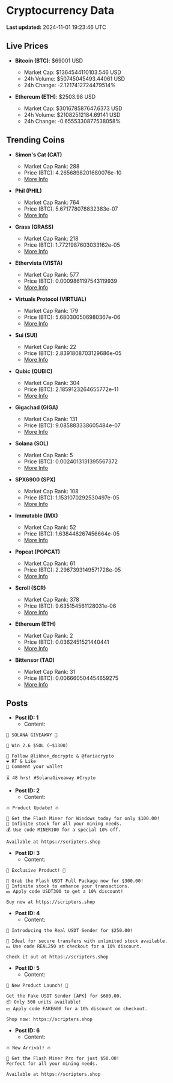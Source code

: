 # Cryptocurrency Data

**Last updated:** 2024-11-01 19:23:46 UTC

## Live Prices
- **Bitcoin (BTC)**: $69001 USD
  - Market Cap: $1364544110103.546 USD
  - 24h Volume: $50745045493.44061 USD
  - 24h Change: -2.1217412724479514%

- **Ethereum (ETH)**: $2503.98 USD
  - Market Cap: $301678587647.6373 USD
  - 24h Volume: $21082512184.69141 USD
  - 24h Change: -0.6555330877538058%

## Trending Coins
- **Simon's Cat (CAT)**
  - Market Cap Rank: 288
  - Price (BTC): 4.2656898201680076e-10
  - [More Info](https://www.coingecko.com/en/coins/simons-cat)

- **Phil (PHIL)**
  - Market Cap Rank: 764
  - Price (BTC): 5.671778078832383e-07
  - [More Info](https://www.coingecko.com/en/coins/phil)

- **Grass (GRASS)**
  - Market Cap Rank: 218
  - Price (BTC): 1.7721987603033162e-05
  - [More Info](https://www.coingecko.com/en/coins/grass)

- **Ethervista (VISTA)**
  - Market Cap Rank: 577
  - Price (BTC): 0.0009861197543119939
  - [More Info](https://www.coingecko.com/en/coins/ethervista)

- **Virtuals Protocol (VIRTUAL)**
  - Market Cap Rank: 179
  - Price (BTC): 5.680300506980367e-06
  - [More Info](https://www.coingecko.com/en/coins/virtual-protocol)

- **Sui (SUI)**
  - Market Cap Rank: 22
  - Price (BTC): 2.8391808703129686e-05
  - [More Info](https://www.coingecko.com/en/coins/sui)

- **Qubic (QUBIC)**
  - Market Cap Rank: 304
  - Price (BTC): 2.1859123264655772e-11
  - [More Info](https://www.coingecko.com/en/coins/qubic)

- **Gigachad (GIGA)**
  - Market Cap Rank: 131
  - Price (BTC): 9.085883338605484e-07
  - [More Info](https://www.coingecko.com/en/coins/gigachad-2)

- **Solana (SOL)**
  - Market Cap Rank: 5
  - Price (BTC): 0.0024013131395567372
  - [More Info](https://www.coingecko.com/en/coins/solana)

- **SPX6900 (SPX)**
  - Market Cap Rank: 108
  - Price (BTC): 1.1531070292530497e-05
  - [More Info](https://www.coingecko.com/en/coins/spx6900)

- **Immutable (IMX)**
  - Market Cap Rank: 52
  - Price (BTC): 1.638448267456664e-05
  - [More Info](https://www.coingecko.com/en/coins/immutable-x)

- **Popcat (POPCAT)**
  - Market Cap Rank: 61
  - Price (BTC): 2.2967393149571728e-05
  - [More Info](https://www.coingecko.com/en/coins/popcat)

- **Scroll (SCR)**
  - Market Cap Rank: 378
  - Price (BTC): 9.635154561128031e-06
  - [More Info](https://www.coingecko.com/en/coins/scroll)

- **Ethereum (ETH)**
  - Market Cap Rank: 2
  - Price (BTC): 0.0362451521440441
  - [More Info](https://www.coingecko.com/en/coins/ethereum)

- **Bittensor (TAO)**
  - Market Cap Rank: 31
  - Price (BTC): 0.006660504454659275
  - [More Info](https://www.coingecko.com/en/coins/bittensor)

## Posts
- **Post ID: 1**
  - Content:
```
🚀 SOLANA GIVEAWAY 🚀

🎁 Win 2.6 $SOL (~$1300)

🤝 Follow @likhon_decrypto & @fariacrypto
❤️ RT & Like
💬 Comment your wallet

⏳ 48 hrs! #SolanaGiveaway #Crypto
```

- **Post ID: 2**
  - Content:
```
🔥 Product Update! 🔥

🚀 Get the Flash Miner for Windows today for only $100.00!
🔋 Infinite stock for all your mining needs.
💰 Use code MINER100 for a special 10% off.

Available at https://scripters.shop
```

- **Post ID: 3**
  - Content:
```
🎁 Exclusive Product! 🎁

💸 Grab the Flash USDT Full Package now for $300.00!
🎉 Infinite stock to enhance your transactions.
💵 Apply code USDT300 to get a 10% discount!

Buy now at https://scripters.shop
```

- **Post ID: 4**
  - Content:
```
💎 Introducing the Real USDT Sender for $250.00!

💼 Ideal for secure transfers with unlimited stock available.
💵 Use code REAL250 at checkout for a 10% discount.

Check it out at https://scripters.shop
```

- **Post ID: 5**
  - Content:
```
🚀 New Product Launch! 🚀

Get the Fake USDT Sender [APK] for $600.00.
📦 Only 500 units available!
💵 Apply code FAKE600 for a 10% discount on checkout.

Shop now: https://scripters.shop
```

- **Post ID: 6**
  - Content:
```
🔥 New Arrival! 🔥

💸 Get the Flash Miner Pro for just $50.00!
Perfect for all your mining needs.

Available at https://scripters.shop
```

